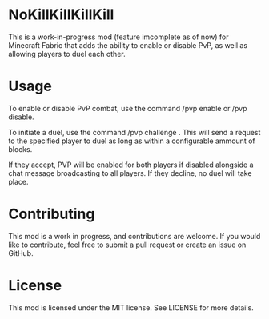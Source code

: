 # NoKillKillKillKill

This is a work-in-progress mod (feature imcomplete as of now) for Minecraft Fabric that adds the ability to enable or disable PvP, as well as allowing players to duel each other.


# Usage
To enable or disable PvP combat, use the command /pvp enable or /pvp disable.

To initiate a duel, use the command /pvp challenge <player>. This will send a request to the specified player to duel as long as within a configurable ammount of blocks.

If they accept, PVP will be enabled for both players if disabled alongside a chat message broadcasting to all players. If they decline, no duel will take place.

# Contributing
This mod is a work in progress, and contributions are welcome. If you would like to contribute, feel free to submit a pull request or create an issue on GitHub.

# License
This mod is licensed under the MIT license. See LICENSE for more details.
